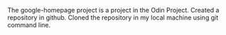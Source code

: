 The google-homepage project is a project in the Odin Project.
Created a repository in github.
Cloned the repository in my local machine using git command line.
